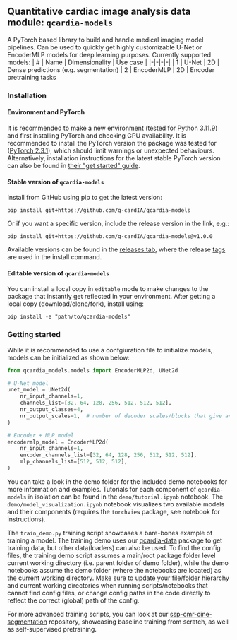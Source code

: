 ## Quantitative cardiac image analysis data module: `qcardia-models`

A PyTorch based library to build and handle medical imaging model pipelines. Can be used to quickly get highly customizable U-Net or EncoderMLP models for deep learning purposes. Currently supported models:
| # | Name | Dimensionality | Use case |
|-|-|-|-|
| 1 | U-Net   | 2D | Dense predictions (e.g. segmentation)
| 2 | EncoderMLP | 2D | Encoder pretraining tasks


### Installation
#### Environment and PyTorch
It is recommended to make a new environment (tested for Python 3.11.9) and first installing PyTorch and checking GPU availability. It is recommended to install the PyTorch version the package was tested for ([PyTorch 2.3.1](https://pytorch.org/get-started/previous-versions/#v231)), which should limit warnings or unexpected behaviours. Alternatively, installation instructions for the latest stable PyTorch version can also be found in [their "get started" guide](https://pytorch.org/get-started/locally/).

#### Stable version of `qcardia-models`
Install from GitHub using pip to get the latest version:
```
pip install git+https://github.com/q-cardIA/qcardia-models
```

Or if you want a specific version, include the release version in the link, e.g.:
```
pip install git+https://github.com/q-cardIA/qcardia-models@v1.0.0
```

Available versions can be found in the [releases tab](https://github.com/q-cardIA/qcardia-models/releases), where the release [tags](https://github.com/q-cardIA/qcardia-models/tags) are used in the install command.

#### Editable version of `qcardia-models`
You can install a local copy in `editable` mode to make changes to the package that instantly get reflected in your environment. After getting a local copy (download/clone/fork), install using:
```
pip install -e "path/to/qcardia-models"
```


### Getting started
While it is recommended to use a confgiuration file to initialize models, models can be initialized as shown below:

```python
from qcardia_models.models import EncoderMLP2d, UNet2d

# U-Net model
unet_model = UNet2d(
    nr_input_channels=1,
    channels_list=[32, 64, 128, 256, 512, 512, 512],
    nr_output_classes=4,
    nr_output_scales=1,  # number of decoder scales/blocks that give an output
)

# Encoder + MLP model
encodermlp_model = EncoderMLP2d(
    nr_input_channels=1,
    encoder_channels_list=[32, 64, 128, 256, 512, 512, 512],
    mlp_channels_list=[512, 512, 512],
)
```

You can take a look in the demo folder for the included demo notebooks for more information and examples. Tutorials for each component of `qcardia-models` in isolation can be found in the `demo/tutorial.ipynb` notebook. The `demo/model_visualization.ipynb` notebook visualizes two available models and their components (requires the `torchview` package, see notebook for instructions).

The `train_demo.py` training script showcases a bare-bones example of training a model. The training demo uses our [qcardia-data](https://github.com/q-cardIA/qcardia-data) package to get training data, but other data(loaders) can also be used. To find the config files, the training demo script assumes a main/root package folder level current working directory (i.e. parent folder of demo folder), while the demo notebooks assume the demo folder (where the notebooks are located) as the current working directory. Make sure to update your file/folder hierarchy and current working directories when running scripts/notebooks that cannot find config files, or change config paths in the code directly to reflect the correct (global) path of the config.

For more advanced training scripts, you can look at our [ssp-cmr-cine-segmentation](https://github.com/q-cardIA/ssp-cmr-cine-segmentation) repository, showcasing baseline training from scratch, as well as self-supervised pretraining.
